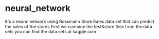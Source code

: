 # neural_network
it's a neural network using Rossmann Store Sales data set that can predict the sales of the stores
First  we combine the test&store files from the data sets
you can find the data sets at kaggle.com
